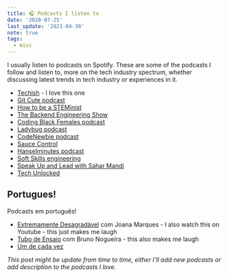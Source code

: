 ```yaml
---
title: 🎧 Podcasts I listen to
date: '2020-07-25'
last_update: '2021-04-30'
note: true
tags:
  - misc
---
```


I usually listen to podcasts on Spotify. These are some of the podcasts I follow and listen to, more on the tech industry spectrum, whether discussing latest trends in tech industry or experiences in it.

- [Techish](http://www.techishpod.com/) - I love this one
- [Git Cute podcast](https://gitcutepodcast.com/)
- [How to be a STEMinist](https://podcast.tiffanydawson.co/)
- [The Backend Engineering Show](https://www.husseinnasser.com/p/podcast.html)
- [Coding Black Females podcast](https://codingblackfemales.com/podcast)
- [Ladybug podcast](https://ladybug.dev)
- [CodeNewbie podcast](https://www.codenewbie.org/podcast)
- [Sauce Control](https://podcasts.apple.com/ca/podcast/sauce-control/id1527090126)
- [Hanselminutes podcast](https://www.hanselminutes.com/)
- [Soft Skills engineering](https://softskills.audio/)
- [Speak Up and Lead with Sahar Mandi](https://saharmandi.com/podcast/)
- [Tech Unlocke‪d‬](https://podcasts.apple.com/us/podcast/tech-unlocked/id1488455514)

## Portugues!

Podcasts em português!

- [Extremamente Desagradável](https://open.spotify.com/show/6NhXT8X7ps2AxjbPeInidM) com Joana Marques - I also watch this on Youtube - this just makes me laugh
- [Tubo de Ensaio](https://open.spotify.com/show/03b85TmHF8sJ2YlIxGA2zG) com Bruno Nogueira - this also makes me laugh
- [Um de cada vez](https://open.spotify.com/show/5fHrUSq5aU650sdhLrdhYg)


_This post might be update from time to time, either I'll add new podcasts or add description to the podcasts I love._
